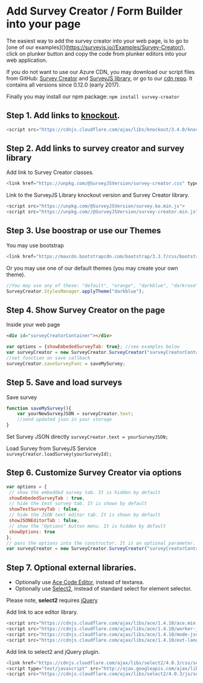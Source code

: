 # Add Survey Creator / Form Builder  into your page

The easiest way to add the survey creator into your web page, is to go to [one of our examples](](https://surveyjs.io//Examples/Survey-Creator/), click on plunker button and copy the code from plunker editors into your web application.

If you do not want to use our Azure CDN, you may download our script files from GitHub: [Survey Creator](https://github.com/surveyjs/survey-creator/releases) and [SurveyJS library](https://github.com/surveyjs/survey-library/releases), or go to our [cdn repo](https://github.com/surveyjs/builds). It contains all versions since 0.12.0 (early 2017).

Finally you may install our npm package:
```npm install survey-creator```

## Step 1. Add links to [knockout](http://knockoutjs.com).

```javascript
<script src="https://cdnjs.cloudflare.com/ajax/libs/knockout/3.4.0/knockout-min.js"></script>
```

## Step 2.  Add links to survey creator and survey library

Add link to Survey Creator classes.
```javascript
<link href="https://unpkg.com/@SurveyJSVersion/survey-creator.css" type="text/css" rel="stylesheet" />
```

Link to the SurveyJS Library knockout version and Survey Creator library.
```javascript
<script src="https://unpkg.com/@SurveyJSVersion/survey.ko.min.js">
<script src="https://unpkg.com//@SurveyJSVersion/survey-creator.min.js"></script>
```

## Step 3. Use boostrap or use our Themes

You may use bootstrap
```javascript
<link href="https://maxcdn.bootstrapcdn.com/bootstrap/3.3.7/css/bootstrap.min.css" type="text/css" rel="stylesheet" />
```

Or you may use one of our default themes (you may create your own theme).
```javascript
//You may use any of these: "default", "orange", "darkblue", "darkrose", "stone", "winter", "winterstone"
SurveyCreator.StylesManager.applyTheme("darkblue");
```

## Step 4. Show Survey Creator on the page

Inside your web page

```html
<div id="surveyCreatorContainer"></div>
```

```javascript
var options = {showEmbededSurveyTab: true}; //see examples below
var surveyCreator = new SurveyCreator.SurveyCreator("surveyCreatorContainer", options);
//set function on save callback
surveyCreator.saveSurveyFunc = saveMySurvey;
```

## Step 5. Save and load surveys

Save survey
```javascript
function saveMySurvey(){
    var yourNewSurveyJSON = surveyCreator.text;
    //send updated json in your storage  
}
```
Set Survey JSON directly
```surveyCreator.text = yourSurveyJSON;```

Load Survey from SurveyJS Service
```surveyCreator.loadSurvey(yourSurveyId);```

## Step 6. Customize Survey Creator via options

```javascript
var options = {
 // show the embedded survey tab. It is hidden by default
 showEmbededSurveyTab : true,
 // hide the test survey tab. It is shown by default
 showTestSurveyTab : false,
 // hide the JSON text editor tab. It is shown by default
 showJSONEditorTab : false,
 // show the "Options" button menu. It is hidden by default 
 showOptions: true                          
};
// pass the options into the constructor. It is an optional parameter.
var surveyCreator = new SurveyCreator.SurveyCreator("surveyCreatorContainer", options);
```

## Step 7. Optional external libraries.

+ Optionally use [Ace Code Editor](https://ace.c9.io/), instead of textarea.
+ Optionally use [Select2](https://select2.github.io/), instead of standard select for element selector.

Please note, **select2** requires [jQuery](https://jquery.com/)

Add link to ace editor library.
```javascript
<script src="https://cdnjs.cloudflare.com/ajax/libs/ace/1.4.10/ace.min.js" type="text/javascript"></script>
<script src="https://cdnjs.cloudflare.com/ajax/libs/ace/1.4.10/worker-json.js" type="text/javascript"></script>
<script src="https://cdnjs.cloudflare.com/ajax/libs/ace/1.4.10/mode-json.js" type="text/javascript"></script>
<script src="https://cdnjs.cloudflare.com/ajax/libs/ace/1.4.10/ext-language_tools.js" type="text/javascript"></script>
```

Add link to select2 and jQuery plugin.
```javascript
<link href="https://cdnjs.cloudflare.com/ajax/libs/select2/4.0.3/css/select2.min.css" type="text/css" rel="stylesheet" />
<script type="text/javascript" src="http://ajax.googleapis.com/ajax/libs/jquery/2.1.4/jquery.min.js"></script>
<script src="https://cdnjs.cloudflare.com/ajax/libs/select2/4.0.3/js/select2.min.js" type="text/javascript"></script>
```
